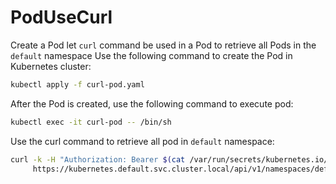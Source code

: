 # PodUseCurl
Create a Pod let `curl` command be used in a Pod to retrieve all Pods in the `default` namespace
Use the following command to create the Pod in Kubernetes cluster:
```sh
kubectl apply -f curl-pod.yaml
```
After the Pod is created, use the following command to execute pod:
```sh
kubectl exec -it curl-pod -- /bin/sh
```
Use the curl command to retrieve all pod in `default` namespace:
```sh
curl -k -H "Authorization: Bearer $(cat /var/run/secrets/kubernetes.io/serviceaccount/token)" \
     https://kubernetes.default.svc.cluster.local/api/v1/namespaces/default/pods
```
